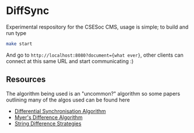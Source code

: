 # DiffSync

Experimental respository for the CSESoc CMS, usage is simple; to build and run type
```sh
make start
```
And go to `http://localhost:8080?document={what ever}`, other clients can connect at this same URL and start communicating :)

## Resources
The algorithm being used is an "uncommon?" algorithm so some papers outlining many of the algos used can be found here
 - [Differential Synchronisation Algorithm](https://neil.fraser.name/writing/sync/eng047-fraser.pdf)
 - [Myer's Difference Algorithm](http://www.xmailserver.org/diff2.pdf)
 - [String Difference Strategies](https://neil.fraser.name/writing/diff/)